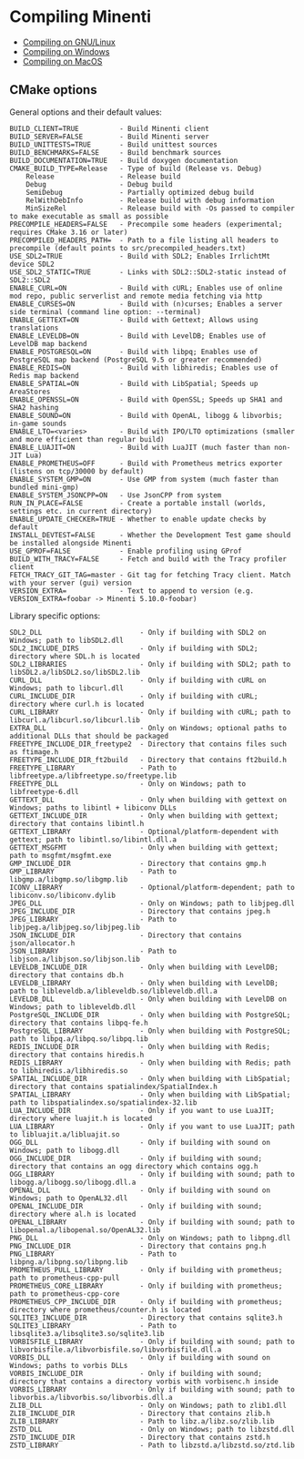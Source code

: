 # Compiling Minenti

- [Compiling on GNU/Linux](linux.md)
- [Compiling on Windows](windows.md)
- [Compiling on MacOS](macos.md)


## CMake options

General options and their default values:

    BUILD_CLIENT=TRUE          - Build Minenti client
    BUILD_SERVER=FALSE         - Build Minenti server
    BUILD_UNITTESTS=TRUE       - Build unittest sources
    BUILD_BENCHMARKS=FALSE     - Build benchmark sources
    BUILD_DOCUMENTATION=TRUE   - Build doxygen documentation
    CMAKE_BUILD_TYPE=Release   - Type of build (Release vs. Debug)
        Release                - Release build
        Debug                  - Debug build
        SemiDebug              - Partially optimized debug build
        RelWithDebInfo         - Release build with debug information
        MinSizeRel             - Release build with -Os passed to compiler to make executable as small as possible
    PRECOMPILE_HEADERS=FALSE   - Precompile some headers (experimental; requires CMake 3.16 or later)
    PRECOMPILED_HEADERS_PATH=  - Path to a file listing all headers to precompile (default points to src/precompiled_headers.txt)
    USE_SDL2=TRUE              - Build with SDL2; Enables IrrlichtMt device SDL2
    USE_SDL2_STATIC=TRUE       - Links with SDL2::SDL2-static instead of SDL2::SDL2
    ENABLE_CURL=ON             - Build with cURL; Enables use of online mod repo, public serverlist and remote media fetching via http
    ENABLE_CURSES=ON           - Build with (n)curses; Enables a server side terminal (command line option: --terminal)
    ENABLE_GETTEXT=ON          - Build with Gettext; Allows using translations
    ENABLE_LEVELDB=ON          - Build with LevelDB; Enables use of LevelDB map backend
    ENABLE_POSTGRESQL=ON       - Build with libpq; Enables use of PostgreSQL map backend (PostgreSQL 9.5 or greater recommended)
    ENABLE_REDIS=ON            - Build with libhiredis; Enables use of Redis map backend
    ENABLE_SPATIAL=ON          - Build with LibSpatial; Speeds up AreaStores
    ENABLE_OPENSSL=ON          - Build with OpenSSL; Speeds up SHA1 and SHA2 hashing
    ENABLE_SOUND=ON            - Build with OpenAL, libogg & libvorbis; in-game sounds
    ENABLE_LTO=<varies>        - Build with IPO/LTO optimizations (smaller and more efficient than regular build)
    ENABLE_LUAJIT=ON           - Build with LuaJIT (much faster than non-JIT Lua)
    ENABLE_PROMETHEUS=OFF      - Build with Prometheus metrics exporter (listens on tcp/30000 by default)
    ENABLE_SYSTEM_GMP=ON       - Use GMP from system (much faster than bundled mini-gmp)
    ENABLE_SYSTEM_JSONCPP=ON   - Use JsonCPP from system
    RUN_IN_PLACE=FALSE         - Create a portable install (worlds, settings etc. in current directory)
    ENABLE_UPDATE_CHECKER=TRUE - Whether to enable update checks by default
    INSTALL_DEVTEST=FALSE      - Whether the Development Test game should be installed alongside Minenti
    USE_GPROF=FALSE            - Enable profiling using GProf
    BUILD_WITH_TRACY=FALSE     - Fetch and build with the Tracy profiler client
    FETCH_TRACY_GIT_TAG=master - Git tag for fetching Tracy client. Match with your server (gui) version
    VERSION_EXTRA=             - Text to append to version (e.g. VERSION_EXTRA=foobar -> Minenti 5.10.0-foobar)

Library specific options:

    SDL2_DLL                        - Only if building with SDL2 on Windows; path to libSDL2.dll
    SDL2_INCLUDE_DIRS               - Only if building with SDL2; directory where SDL.h is located
    SDL2_LIBRARIES                  - Only if building with SDL2; path to libSDL2.a/libSDL2.so/libSDL2.lib
    CURL_DLL                        - Only if building with cURL on Windows; path to libcurl.dll
    CURL_INCLUDE_DIR                - Only if building with cURL; directory where curl.h is located
    CURL_LIBRARY                    - Only if building with cURL; path to libcurl.a/libcurl.so/libcurl.lib
    EXTRA_DLL                       - Only on Windows; optional paths to additional DLLs that should be packaged
    FREETYPE_INCLUDE_DIR_freetype2  - Directory that contains files such as ftimage.h
    FREETYPE_INCLUDE_DIR_ft2build   - Directory that contains ft2build.h
    FREETYPE_LIBRARY                - Path to libfreetype.a/libfreetype.so/freetype.lib
    FREETYPE_DLL                    - Only on Windows; path to libfreetype-6.dll
    GETTEXT_DLL                     - Only when building with gettext on Windows; paths to libintl + libiconv DLLs
    GETTEXT_INCLUDE_DIR             - Only when building with gettext; directory that contains libintl.h
    GETTEXT_LIBRARY                 - Optional/platform-dependent with gettext; path to libintl.so/libintl.dll.a
    GETTEXT_MSGFMT                  - Only when building with gettext; path to msgfmt/msgfmt.exe
    GMP_INCLUDE_DIR                 - Directory that contains gmp.h
    GMP_LIBRARY                     - Path to libgmp.a/libgmp.so/libgmp.lib
    ICONV_LIBRARY                   - Optional/platform-dependent; path to libiconv.so/libiconv.dylib
    JPEG_DLL                        - Only on Windows; path to libjpeg.dll
    JPEG_INCLUDE_DIR                - Directory that contains jpeg.h
    JPEG_LIBRARY                    - Path to libjpeg.a/libjpeg.so/libjpeg.lib
    JSON_INCLUDE_DIR                - Directory that contains json/allocator.h
    JSON_LIBRARY                    - Path to libjson.a/libjson.so/libjson.lib
    LEVELDB_INCLUDE_DIR             - Only when building with LevelDB; directory that contains db.h
    LEVELDB_LIBRARY                 - Only when building with LevelDB; path to libleveldb.a/libleveldb.so/libleveldb.dll.a
    LEVELDB_DLL                     - Only when building with LevelDB on Windows; path to libleveldb.dll
    PostgreSQL_INCLUDE_DIR          - Only when building with PostgreSQL; directory that contains libpq-fe.h
    PostgreSQL_LIBRARY              - Only when building with PostgreSQL; path to libpq.a/libpq.so/libpq.lib
    REDIS_INCLUDE_DIR               - Only when building with Redis; directory that contains hiredis.h
    REDIS_LIBRARY                   - Only when building with Redis; path to libhiredis.a/libhiredis.so
    SPATIAL_INCLUDE_DIR             - Only when building with LibSpatial; directory that contains spatialindex/SpatialIndex.h
    SPATIAL_LIBRARY                 - Only when building with LibSpatial; path to libspatialindex.so/spatialindex-32.lib
    LUA_INCLUDE_DIR                 - Only if you want to use LuaJIT; directory where luajit.h is located
    LUA_LIBRARY                     - Only if you want to use LuaJIT; path to libluajit.a/libluajit.so
    OGG_DLL                         - Only if building with sound on Windows; path to libogg.dll
    OGG_INCLUDE_DIR                 - Only if building with sound; directory that contains an ogg directory which contains ogg.h
    OGG_LIBRARY                     - Only if building with sound; path to libogg.a/libogg.so/libogg.dll.a
    OPENAL_DLL                      - Only if building with sound on Windows; path to OpenAL32.dll
    OPENAL_INCLUDE_DIR              - Only if building with sound; directory where al.h is located
    OPENAL_LIBRARY                  - Only if building with sound; path to libopenal.a/libopenal.so/OpenAL32.lib
    PNG_DLL                         - Only on Windows; path to libpng.dll
    PNG_INCLUDE_DIR                 - Directory that contains png.h
    PNG_LIBRARY                     - Path to libpng.a/libpng.so/libpng.lib
    PROMETHEUS_PULL_LIBRARY         - Only if building with prometheus; path to prometheus-cpp-pull
    PROMETHEUS_CORE_LIBRARY         - Only if building with prometheus; path to prometheus-cpp-core
    PROMETHEUS_CPP_INCLUDE_DIR      - Only if building with prometheus; directory where prometheus/counter.h is located
    SQLITE3_INCLUDE_DIR             - Directory that contains sqlite3.h
    SQLITE3_LIBRARY                 - Path to libsqlite3.a/libsqlite3.so/sqlite3.lib
    VORBISFILE_LIBRARY              - Only if building with sound; path to libvorbisfile.a/libvorbisfile.so/libvorbisfile.dll.a
    VORBIS_DLL                      - Only if building with sound on Windows; paths to vorbis DLLs
    VORBIS_INCLUDE_DIR              - Only if building with sound; directory that contains a directory vorbis with vorbisenc.h inside
    VORBIS_LIBRARY                  - Only if building with sound; path to libvorbis.a/libvorbis.so/libvorbis.dll.a
    ZLIB_DLL                        - Only on Windows; path to zlib1.dll
    ZLIB_INCLUDE_DIR                - Directory that contains zlib.h
    ZLIB_LIBRARY                    - Path to libz.a/libz.so/zlib.lib
    ZSTD_DLL                        - Only on Windows; path to libzstd.dll
    ZSTD_INCLUDE_DIR                - Directory that contains zstd.h
    ZSTD_LIBRARY                    - Path to libzstd.a/libzstd.so/ztd.lib
